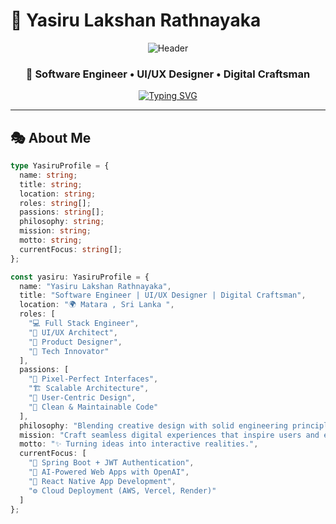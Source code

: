 

# 🌟 Yasiru Lakshan Rathnayaka

<div align="center">

![Header](https://capsule-render.vercel.app/api?type=waving&color=0:667eea,50:764ba2,100:f093fb&height=120&section=header&text=Welcome%20to%20My%20Digital%20Universe&fontSize=28&fontColor=ffffff&animation=twinkling)

### 🚀 Software Engineer • UI/UX Designer • Digital Craftsman

[![Typing SVG](https://readme-typing-svg.herokuapp.com?font=Fira+Code&size=24&duration=3000&pause=1000&color=667EEA&center=true&vCenter=true&multiline=true&width=700&height=80&lines=Building+Tomorrow's+Digital+Experiences;Where+Code+Meets+Creativity;Innovation+Through+Design+%26+Development)](https://git.io/typing-svg)

</div>

---

## 🎭 About Me

```typescript
type YasiruProfile = {
  name: string;
  title: string;
  location: string;
  roles: string[];
  passions: string[];
  philosophy: string;
  mission: string;
  motto: string;
  currentFocus: string[];
};

const yasiru: YasiruProfile = {
  name: "Yasiru Lakshan Rathnayaka",
  title: "Software Engineer | UI/UX Designer | Digital Craftsman",
  location: "🌍 Matara , Sri Lanka ",
  roles: [
    "💻 Full Stack Engineer",
    "🎨 UI/UX Architect",
    "🚀 Product Designer",
    "🤖 Tech Innovator"
  ],
  passions: [
    "🧩 Pixel-Perfect Interfaces",
    "🏗️ Scalable Architecture",
    "🧠 User-Centric Design",
    "🧹 Clean & Maintainable Code"
  ],
  philosophy: "Blending creative design with solid engineering principles.",
  mission: "Craft seamless digital experiences that inspire users and empower businesses.",
  motto: "✨ Turning ideas into interactive realities.",
  currentFocus: [
    "🔐 Spring Boot + JWT Authentication",
    "🧠 AI-Powered Web Apps with OpenAI",
    "📱 React Native App Development",
    "⚙️ Cloud Deployment (AWS, Vercel, Render)"
  ]
};
